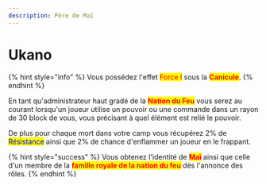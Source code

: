 ```yaml
---
description: Père de Maï
---
```


# Ukano

{% hint style="info" %}
Vous possédez l'effet <mark style="color:red;">Force I</mark> sous la <mark style="color:red;">**Canicule**</mark>.
{% endhint %}

En tant qu'administrateur haut gradé de la <mark style="color:red;">**Nation du Feu**</mark> vous serez au courant lorsqu'un joueur utilise un pouvoir ou une commande dans un rayon de 30 block de vous, vous précisant à quel élément est relié le pouvoir.

De plus pour chaque mort dans votre camp vous récupérez 2% de <mark style="color:blue;">Résistance</mark> ainsi que 2% de chance d'enflammer un joueur en le frappant.

{% hint style="success" %}
Vous obtenez l'identité de <mark style="color:red;">**Maï**</mark> ainsi que celle d'un membre de la <mark style="color:red;">**famille royale de la nation du feu**</mark> dès l'annonce des rôles.
{% endhint %}

<figure><img src="https://th.bing.com/th/id/OIP.dJ7z3ayKyf3axBOIH5ygBAHaFj?pid=ImgDet&#x26;rs=1" alt=""><figcaption></figcaption></figure>
